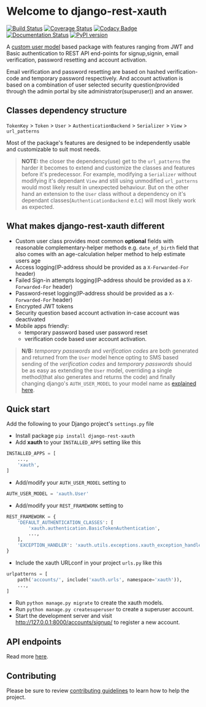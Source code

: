 # Welcome to django-rest-xauth

[![Build Status](https://travis-ci.com/ajharry69/django-rest-xauth.svg?branch=master)](https://travis-ci.com/ajharry69/django-rest-xauth)
[![Coverage Status](https://coveralls.io/repos/github/ajharry69/django-rest-xauth/badge.svg?branch=master)](https://coveralls.io/github/ajharry69/django-rest-xauth?branch=master)
[![Codacy Badge](https://app.codacy.com/project/badge/Grade/5c5b5dbbe3204b3bae605d6b81800d73)](https://www.codacy.com/manual/ajharry69/django-rest-xauth?utm_source=github.com&amp;utm_medium=referral&amp;utm_content=ajharry69/django-rest-xauth&amp;utm_campaign=Badge_Grade)
[![Documentation Status](https://readthedocs.org/projects/django-rest-xauth/badge/?version=latest)](https://django-rest-xauth.readthedocs.io/en/latest/?badge=latest)
[![PyPI version](https://badge.fury.io/py/django-rest-xauth.svg)](https://badge.fury.io/py/django-rest-xauth)

A [custom user model][django-customizing-user-model-url] based package with features ranging from JWT and Basic authentication to REST API end-points for signup,signin,
email verification, password resetting and account activation.
 
Email verification and password resetting are based on hashed verification-code and temporary password respectively. And 
account activation is based on a combination of user selected security question(provided through the admin portal by site 
administrator(superuser)) and an answer.

## Classes dependency structure

`TokenKey` > `Token` > `User` > `AuthenticationBackend` > `Serializer` > `View` > `url_patterns`

Most of the package's features are designed to be independently usable and customizable to suit most needs.

>**NOTE:** the  closer the dependency(use) get to the `url_patterns` the harder it becomes to extend and customize the 
>classes and features before it's predecessor. For example, modifying a `Serializer` without modifying it's dependant 
>`View` and still using unmodified `url_patterns` would most likely result in unexpected behaviour. But on the other 
>hand an extension to the `User` class without a dependency on it's dependant classes(`AuthenticationBackend` e.t.c) 
>will most likely work as expected.

## What makes django-rest-xauth different

- Custom user class provides most common **optional** fields with reasonable complementary-helper methods e.g. 
`date_of_birth` field that also comes with an age-calculation helper method to help estimate users age
- Access logging(IP-address should be provided as a `X-Forwarded-For` header)
- Failed Sign-in attempts logging(IP-address should be provided as a `X-Forwarded-For` header)
- Password-reset logging(IP-address should be provided as a `X-Forwarded-For` header)
- Encrypted JWT tokens
- Security question based account activation in-case account was deactivated
- Mobile apps friendly:
    - temporary password based user password reset
    - verification code based user account activation.

>**N/B:** _temporary passwords_ and _verification codes_ are both generated and returned from the `User` model hence 
>opting to SMS based sending of the _verification codes_ and _temporary passwords_ should be as easy as extending the 
>`User` model, overriding a single method(that also generates and returns the code) and finally changing django's 
>`AUTH_USER_MODEL` to your model name as [explained here][django-auth-user-model-setting-url].

## Quick start
Add the following to your Django project's `settings.py` file

- Install package `pip install django-rest-xauth`
- Add **xauth** to your `INSTALLED_APPS` setting like this
```python
INSTALLED_APPS = [
    ...,
    'xauth',
]
```
- Add/modify your `AUTH_USER_MODEL` setting to
```python
AUTH_USER_MODEL = 'xauth.User'
```
- Add/modify your `REST_FRAMEWORK` setting to
```python
REST_FRAMEWORK = {
    'DEFAULT_AUTHENTICATION_CLASSES': [
        'xauth.authentication.BasicTokenAuthentication',
        ...,
    ],
    'EXCEPTION_HANDLER': 'xauth.utils.exceptions.xauth_exception_handler',
}
```
- Include the xauth URLconf in your project `urls.py` like this
```python
urlpatterns = [
    path('accounts/', include('xauth.urls', namespace='xauth')),
    ...,
]
```
- Run `python manage.py migrate` to create the xauth models.
- Run `python manage.py createsuperuser` to create a superuser account.
- Start the development server and visit http://127.0.0.1:8000/accounts/signup/ to register a new account.

## API endpoints
Read more [here][documentation-endpoints-url].

## Contributing
Please be sure to review [contributing guidelines](about/contributing.md) to learn how to help the project.

[django-auth-user-model-setting-url]: https://docs.djangoproject.com/en/dev/ref/settings/#auth-user-model
[django-customizing-user-model-url]: https://docs.djangoproject.com/en/dev/topics/auth/customizing/
[documentation-endpoints-url]: /api-guide/endpoints/
